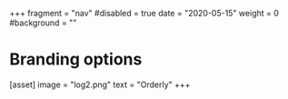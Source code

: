 +++
fragment = "nav"
#disabled = true
date = "2020-05-15"
weight = 0
#background = ""


# Branding options
[asset]
  image = "log2.png"
  text = "Orderly"
+++
